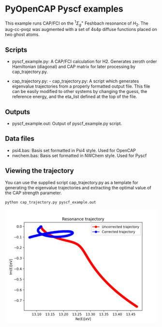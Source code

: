 # PyOpenCAP Pyscf examples
This example runs CAP/FCI on the ${}^1\Sigma_g^+$ Feshbach resonance of $H_2$.  The aug-cc-pvqz was augmented with a set of 4s4p diffuse functions placed on two ghost atoms. 

## Scripts

- pyscf_example.py: A CAP/FCI calculation for H2.  Generates zeroth order Hamiltonian (diagonal) and CAP matrix for later processing by cap_trajectory.py. 

- cap_trajectory.py: - cap_trajectory.py: A script which generates eigenvalue trajectories from a properly formatted output file. This file can be easily modified to other systems by changing the guess, the reference energy, and the eta_list defined at the top of the file.

## Outputs
- pyscf_example.out: Output of pyscf_example.py script.

## Data files
- psi4.bas: Basis set formatted in Psi4 style. Used for OpenCAP 
- nwchem.bas: Basis set formatted in NWChem style. Used for Pyscf

## Viewing the trajectory
You can use the supplied script cap_trajectory.py as a template for generating the eigenvalue trajectories and extracting the optimal value of the CAP strength parameter.

    python cap_trajectory.py pyscf_example.out

![trajectory](https://github.com/gayverjr/opencap/blob/master/examples/pyopencap/pyscf/resonance_trajectory.png)
